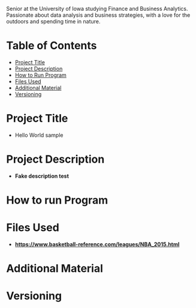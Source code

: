 Senior at the University of Iowa studying Finance and Business Analytics. Passionate about data analysis and business strategies, with a love for the outdoors and spending time in nature.
# Table of Contents
- [Project Title](#project-title)
- [Project Description](#project-description)
- [How to Run Program](#how-to-run-program)
- [Files Used](#files-used)
- [Additional Material](#additional-material)
- [Versioning](#versioning)
# Project Title
- Hello World sample
# Project Description
- **Fake description test**
# How to run Program
# Files Used
- **https://www.basketball-reference.com/leagues/NBA_2015.html**
# Additional Material
# Versioning

